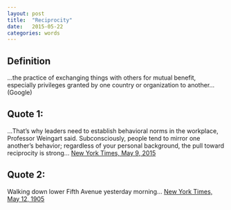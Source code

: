 ```yaml
---
layout: post
title:  "Reciprocity"
date:   2015-05-22
categories: words
---
```


Definition
----------
...the practice of exchanging things with others for mutual benefit, especially privileges granted by one country or organization to another...(Google)

Quote 1: 
--------
...That’s why leaders need to establish behavioral norms in the workplace, Professor Weingart said. Subconsciously, people tend to mirror one another’s behavior; regardless of your personal background, the pull toward reciprocity is strong... [New York Times, May 9, 2015]

Quote 2:
--------
Walking down lower Fifth Avenue yesterday morning... [New York Times, May 12, 1905]

[Wikipedia]:   http://en.wikipedia.org/wiki/Reciprocity   
[New York Times, May 9, 2015]: http://nyti.ms/1ANk34U
[New York Times, May 12, 1905]: http://nyti.ms/1BieAU7

